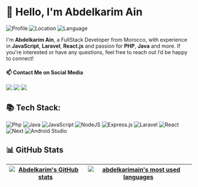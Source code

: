 <h1>👋 Hello, I'm Abdelkarim Ain</h1>

![Profile](https://komarev.com/ghpvc/?username=abdelkarimain&label=Profile%20views&color=brightgreen&style=flat) ![Location](https://img.shields.io/badge/Location-Morocco-red) ![Language](https://img.shields.io/badge/Lang-En%20+%20Ar%20+%20Fr-blue) 

I'm **Abdelkarim Ain**, a FullStack Developer from Morocco, with experience in **JavaScript**, **Laravel**, **React.js** and passion for **PHP**, **Java** and more. If you're interested or have any questions, feel free to reach out I’d be happy to connect! 

#### 📫 Contact Me on Social Media

<a style="text-decoration: none" target="_blank" href="https://instagram.com/abdelkarimain">
<img src="https://img.shields.io/badge/Instagram-E4405F?style=flat&logo=instagram&logoColor=white">
</a>
<a style="text-decoration: none" target="_blank" href="https://linkedin.com/in/abdelkarimain">
<img src="https://img.shields.io/badge/LinkedIn-0A66C2?style=flat&logo=linkedin&logoColor=white">
</a>
<a style="text-decoration: none" target="_blank" href="https://x.com/ainabdelkarim">
<img src="https://img.shields.io/badge/Twitter-000000?style=flat&logo=x&logoColor=white">
</a>

## 📚 Tech Stack:

![Php](https://img.shields.io/badge/Php-%2300599c.svg?style=flat&logo=php&logoColor=white)
![Java](https://img.shields.io/badge/Java-%23ED8B00.svg?style=flat&logo=openjdk&logoColor=white)
![JavaScript](https://img.shields.io/badge/JavaScript-%23323330.svg?style=flat&logo=javascript&logoColor=%23F7DF1E)
![NodeJS](https://img.shields.io/badge/NodeJS-6DA55F?style=flat&logo=node.js&logoColor=white)
![Express.js](https://img.shields.io/badge/express.js-%23404d59.svg?style=flat&logo=express&logoColor=%2361DAFB)
![Laravel](https://img.shields.io/badge/laravel-%23FF2D20.svg?style=flat&logo=laravel&logoColor=white)
![React](https://img.shields.io/badge/React-61DAFB?style=flat&logo=react&logoColor=black)
![Next](https://img.shields.io/badge/Next%20js-%2320232a.svg?style=flat&logo=next.js&logoColor=%2361DAFB)
![Android Studio](https://img.shields.io/badge/Android%20Studio-34A853?style=flat&logo=Android-Studio&logoColor=white)

## 📊 GitHub Stats

| [![Abdelkarim's GitHub stats](https://github-readme-stats.vercel.app/api?username=abdelkarimain&count_private=true&show_icons=true&hide=issues&hide_border=true&theme=transparent)](https://github.com/abdelkarimain?tab=repositories) | [![abdelkarimain's most used languages](https://github-readme-stats.vercel.app/api/top-langs/?username=abdelkarimain&layout=compact&hide_border=true&theme=transparent)](https://github.com/abdelkarimain?tab=repositories) |
|:-:|:-:|
